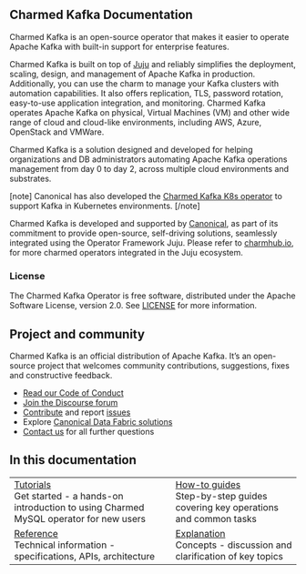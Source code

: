 ## Charmed Kafka Documentation

Charmed Kafka is an open-source operator that makes it easier to operate Apache Kafka with built-in support for enterprise features. 

Charmed Kafka is built on top of [Juju](https://juju.is/) and reliably simplifies the deployment, scaling, design, and management of Apache Kafka in production. Additionally, you can use the charm to manage your Kafka clusters with automation capabilities. It also offers replication, TLS, password rotation, easy-to-use application integration, and monitoring.
Charmed Kafka operates Apache Kafka on physical, Virtual Machines (VM) and other wide range of cloud and cloud-like environments, including AWS, Azure, OpenStack and VMWare. 

Charmed Kafka is a solution designed and developed for helping organizations and 
DB administrators automating Apache Kafka operations management from day 0 to day 2, across multiple cloud environments and substrates.

[note]
Canonical has also developed the [Charmed Kafka K8s operator]((/t/charmed-kafka-k8s-documentation/10296)) to support Kafka in Kubernetes environments.
[/note]

Charmed Kafka is developed and supported by [Canonical](https://ubuntu.com/), as part of its commitment to 
provide open-source, self-driving solutions, seamlessly integrated using the Operator Framework Juju. Please 
refer to [charmhub.io](https://charmhub.io/), for more charmed operators integrated in the Juju ecosystem.

### License

The Charmed Kafka Operator is free software, distributed under the Apache Software License, version 2.0. See [LICENSE](https://github.com/canonical/kafka-operator/blob/main/LICENSE) for more information.

## Project and community

Charmed Kafka is an official distribution of Apache Kafka. It’s an open-source project that welcomes community contributions, suggestions, fixes and constructive feedback.
- [Read our Code of Conduct](https://ubuntu.com/community/code-of-conduct)
- [Join the Discourse forum](/tag/kafka)
- [Contribute](https://github.com/canonical/kafka-operator/blob/main/CONTRIBUTING.md) and report [issues](https://github.com/canonical/kafka-operator/issues/new)
- Explore [Canonical Data Fabric solutions](https://canonical.com/data)
- [Contact us]([/t/13107) for all further questions

## In this documentation

| | |
|--|--|
|  [Tutorials](/t/charmed-kafka-tutorial-overview/10571)</br>  Get started - a hands-on introduction to using Charmed MySQL operator for new users </br> |  [How-to guides](/t/charmed-kafka-how-to-manage-units/10287) </br> Step-by-step guides covering key operations and common tasks |
| [Reference](https://charmhub.io/kafka/actions?channel=3/stable) </br> Technical information - specifications, APIs, architecture | [Explanation]() </br> Concepts - discussion and clarification of key topics  |
